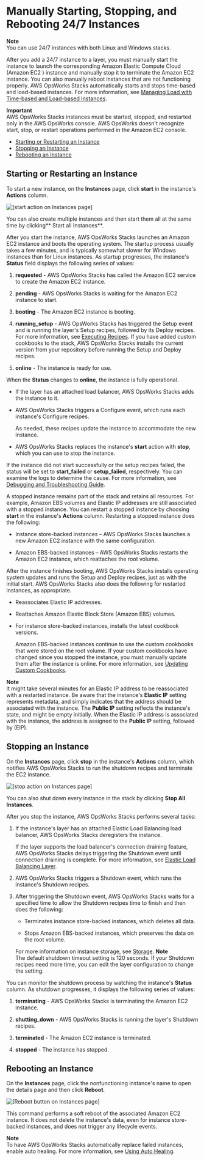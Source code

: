 # Manually Starting, Stopping, and Rebooting 24/7 Instances<a name="workinginstances-starting"></a>

**Note**  
You can use 24/7 instances with both Linux and Windows stacks\. 

After you add a 24/7 instance to a layer, you must manually start the instance to launch the corresponding Amazon Elastic Compute Cloud \(Amazon EC2 \) instance and manually stop it to terminate the Amazon EC2 instance\. You can also manually reboot instances that are not functioning properly\. AWS OpsWorks Stacks automatically starts and stops time\-based and load\-based instances\. For more information, see [Managing Load with Time\-based and Load\-based Instances](workinginstances-autoscaling.md)\.

**Important**  
AWS OpsWorks Stacks instances must be started, stopped, and restarted only in the AWS OpsWorks console\. AWS OpsWorks doesn't recognize start, stop, or restart operations performed in the Amazon EC2 console\.


+ [Starting or Restarting an Instance](#workinginstances-starting-start)
+ [Stopping an Instance](#workinginstances-starting-stop)
+ [Rebooting an Instance](#workinginstances-starting-reboot)

## Starting or Restarting an Instance<a name="workinginstances-starting-start"></a>

To start a new instance, on the **Instances** page, click **start** in the instance's **Actions** column\.

![\[start action on Instances page\]](http://docs.aws.amazon.com/opsworks/latest/userguide/images/start_instance.png)

You can also create multiple instances and then start them all at the same time by clicking** Start all Instances**\.

After you start the instance, AWS OpsWorks Stacks launches an Amazon EC2 instance and boots the operating system\. The startup process usually takes a few minutes, and is typically somewhat slower for Windows instances than for Linux instances\. As startup progresses, the instance's **Status** field displays the following series of values: 

1. **requested** \- AWS OpsWorks Stacks has called the Amazon EC2 service to create the Amazon EC2 instance\.

1. **pending** \- AWS OpsWorks Stacks is waiting for the Amazon EC2 instance to start\.

1. **booting** \- The Amazon EC2 instance is booting\.

1. **running\_setup** \- AWS OpsWorks Stacks has triggered the Setup event and is running the layer's Setup recipes, followed by its Deploy recipes\. For more information, see [Executing Recipes](workingcookbook-executing.md)\. If you have added custom cookbooks to the stack, AWS OpsWorks Stacks installs the current version from your repository before running the Setup and Deploy recipes\.

1. **online** \- The instance is ready for use\.

When the **Status** changes to **online**, the instance is fully operational\.

+ If the layer has an attached load balancer, AWS OpsWorks Stacks adds the instance to it\.

+ AWS OpsWorks Stacks triggers a Configure event, which runs each instance's Configure recipes\.

  As needed, these recipes update the instance to accommodate the new instance\.

+ AWS OpsWorks Stacks replaces the instance's **start** action with **stop**, which you can use to stop the instance\. 

If the instance did not start successfully or the setup recipes failed, the status will be set to **start\_failed** or **setup\_failed**, respectively\. You can examine the logs to determine the cause\. For more information, see [Debugging and Troubleshooting Guide](troubleshoot.md)\.

A stopped instance remains part of the stack and retains all resources\. For example, Amazon EBS volumes and Elastic IP addresses are still associated with a stopped instance\. You can restart a stopped instance by choosing **start** in the instance's **Actions** column\. Restarting a stopped instance does the following:

+ Instance store\-backed instances – AWS OpsWorks Stacks launches a new Amazon EC2 instance with the same configuration\.

+ Amazon EBS\-backed instances – AWS OpsWorks Stacks restarts the Amazon EC2 instance, which reattaches the root volume\.

After the instance finishes booting, AWS OpsWorks Stacks installs operating system updates and runs the Setup and Deploy recipes, just as with the initial start\. AWS OpsWorks Stacks also does the following for restarted instances, as appropriate\.

+ Reassociates Elastic IP addresses\.

+ Reattaches Amazon Elastic Block Store \(Amazon EBS\) volumes\.

+ For instance store\-backed instances, installs the latest cookbook versions\.

  Amazon EBS\-backed instances continue to use the custom cookbooks that were stored on the root volume\. If your custom cookbooks have changed since you stopped the instance, you must manually update them after the instance is online\. For more information, see [Updating Custom Cookbooks](workingcookbook-installingcustom-enable-update.md)\. 

**Note**  
It might take several minutes for an Elastic IP address to be reassociated with a restarted instance\. Be aware that the instance's **Elastic IP** setting represents metadata, and simply indicates that the address should be associated with the instance\. The **Public IP** setting reflects the instance's state, and might be empty initially\. When the Elastic IP address is associated with the instance, the address is assigned to the **Public IP** setting, followed by \(EIP\)\.

## Stopping an Instance<a name="workinginstances-starting-stop"></a>

On the **Instances** page, click **stop** in the instance's **Actions** column, which notifies AWS OpsWorks Stacks to run the shutdown recipes and terminate the EC2 instance\. 

![\[stop action on Instances page\]](http://docs.aws.amazon.com/opsworks/latest/userguide/images/stop_instance.png)

You can also shut down every instance in the stack by clicking **Stop All Instances**\. 

After you stop the instance, AWS OpsWorks Stacks performs several tasks:

1. If the instance's layer has an attached Elastic Load Balancing load balancer, AWS OpsWorks Stacks deregisters the instance\.

   If the layer supports the load balancer's connection draining feature, AWS OpsWorks Stacks delays triggering the Shutdown event until connection draining is complete\. For more information, see [Elastic Load Balancing Layer](layers-elb.md)\.

1. AWS OpsWorks Stacks triggers a Shutdown event, which runs the instance's Shutdown recipes\.

1. After triggering the Shutdown event, AWS OpsWorks Stacks waits for a specified time to allow the Shutdown recipes time to finish and then does the following:

   + Terminates instance store\-backed instances, which deletes all data\.

   + Stops Amazon EBS\-backed instances, which preserves the data on the root volume\.

   For more information on instance storage, see [Storage](http://docs.aws.amazon.com/AWSEC2/latest/UserGuide/Storage.html)\.
**Note**  
The default shutdown timeout setting is 120 seconds\. If your Shutdown recipes need more time, you can edit the layer configuration to change the setting\.

You can monitor the shutdown process by watching the instance's **Status** column\. As shutdown progresses, it displays the following series of values: 

1. **terminating** \- AWS OpsWorks Stacks is terminating the Amazon EC2 instance\.

1. **shutting\_down** \- AWS OpsWorks Stacks is running the layer's Shutdown recipes\.

1. **terminated** \- The Amazon EC2 instance is terminated\.

1. **stopped** \- The instance has stopped\.

## Rebooting an Instance<a name="workinginstances-starting-reboot"></a>

On the **Instances** page, click the nonfunctioning instance's name to open the details page and then click **Reboot**\. 

![\[Reboot button on Instances page\]](http://docs.aws.amazon.com/opsworks/latest/userguide/images/reboot_instance.png)

This command performs a soft reboot of the associated Amazon EC2 instance\. It does not delete the instance's data, even for instance store\-backed instances, and does not trigger any lifecycle events\.

**Note**  
To have AWS OpsWorks Stacks automatically replace failed instances, enable auto healing\. For more information, see [Using Auto Healing](workinginstances-autohealing.md)\.